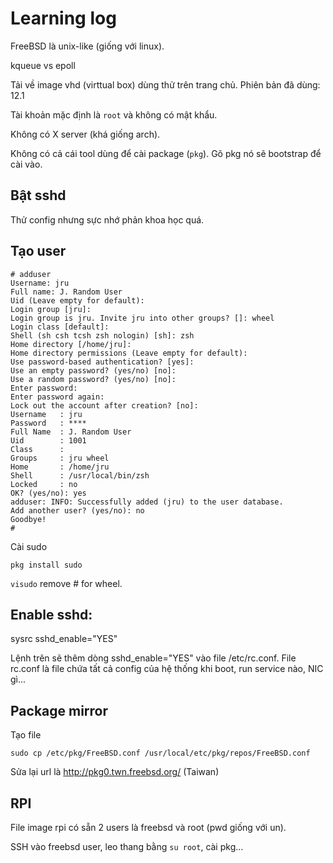 # Learning log

FreeBSD là unix-like (giống với linux).

kqueue vs epoll

Tải về image vhd (virttual box) dùng thử trên trang chủ. Phiên bản đã dùng: 12.1

Tài khoản mặc định là `root` và không có mật khẩu.

Không có X server (khá giống arch).

Không có cả cái tool dùng để cài package (`pkg`). Gõ pkg nó sẽ bootstrap để cài vào.

## Bật sshd

Thử config nhưng sực nhớ phản khoa học quá.

## Tạo user

```
# adduser
Username: jru
Full name: J. Random User
Uid (Leave empty for default):
Login group [jru]:
Login group is jru. Invite jru into other groups? []: wheel
Login class [default]:
Shell (sh csh tcsh zsh nologin) [sh]: zsh
Home directory [/home/jru]:
Home directory permissions (Leave empty for default):
Use password-based authentication? [yes]:
Use an empty password? (yes/no) [no]:
Use a random password? (yes/no) [no]:
Enter password:
Enter password again:
Lock out the account after creation? [no]:
Username   : jru
Password   : ****
Full Name  : J. Random User
Uid        : 1001
Class      :
Groups     : jru wheel
Home       : /home/jru
Shell      : /usr/local/bin/zsh
Locked     : no
OK? (yes/no): yes
adduser: INFO: Successfully added (jru) to the user database.
Add another user? (yes/no): no
Goodbye!
#
```

Cài sudo

`pkg install sudo`

`visudo` remove # for wheel.

## Enable sshd:

sysrc sshd_enable="YES"

Lệnh trên sẽ thêm dòng sshd_enable="YES" vào file /etc/rc.conf. File rc.conf là file chứa tất cả config của hệ thống khi boot, run service nào, NIC gì...

## Package mirror

Tạo file

```
sudo cp /etc/pkg/FreeBSD.conf /usr/local/etc/pkg/repos/FreeBSD.conf
```

Sửa lại url là http://pkg0.twn.freebsd.org/ (Taiwan)

## RPI

File image rpi có sẵn 2 users là freebsd và root (pwd giống với un).

SSH vào freebsd user, leo thang bằng `su root`, cài pkg...
